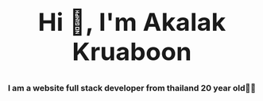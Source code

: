 <h1 align="center" style="font-size: 50px;">Hi 👋, I'm Akalak Kruaboon</h1>
    <h3 align="center">I am a website full stack developer from thailand 20 year old🧑‍💻</h3>

